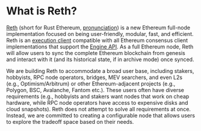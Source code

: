 # What is Reth?

[Reth](https://github.com/paradigmxyz/reth) (short for Rust Ethereum, [pronunciation](https://twitter.com/kelvinfichter/status/1597653609411268608)) is a new Ethereum full-node implementation focused on being user-friendly, modular, fast, and efficient. Reth is an [execution client](https://hackmd.io/@n0ble/the-merge-terminology) compatible with all Ethereum consensus client implementations that support the [Engine API](https://github.com/ethereum/execution-apis/blob/main/src/engine/specification.md). As a full Ethereum node, Reth will allow users to sync the complete Ethereum blockchain from genesis and interact with it (and its historical state, if in archive mode) once synced.

We are building Reth to accommodate a broad user base, including stakers, hobbyists, RPC node operators, bridges, MEV searchers, and even L2s (e.g., Optimism/Arbitrum) or other Ethereum-adjacent projects (e.g., Polygon, BSC, Avalanche, Fantom etc.). These users often have diverse requirements (e.g., hobbyists and stakers want nodes that work on cheap hardware, while RPC node operators have access to expensive disks and cloud snapshots). Reth does not attempt to solve all requirements at once. Instead, we are committed to creating a configurable node that allows users to explore the tradeoff space based on their needs.

